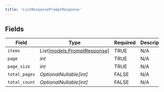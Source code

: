 ```yaml
---
title: 'ListResponsePromptResponse'
---
```



## Fields

| Field                                                      | Type                                                       | Required                                                   | Description                                                |
| ---------------------------------------------------------- | ---------------------------------------------------------- | ---------------------------------------------------------- | ---------------------------------------------------------- |
| `items`                                                    | List[[models.PromptResponse](/python-sdk-docs/models/components/promptresponse)] | TRUE                                         | N/A                                                        |
| `page`                                                     | *int*                                                      | TRUE                                         | N/A                                                        |
| `page_size`                                                | *int*                                                      | TRUE                                         | N/A                                                        |
| `total_pages`                                              | *OptionalNullable[int]*                                    | FALSE                                         | N/A                                                        |
| `total_count`                                              | *OptionalNullable[int]*                                    | FALSE                                         | N/A                                                        |
